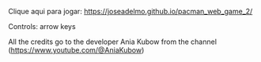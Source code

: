 Clique aqui para jogar: https://joseadelmo.github.io/pacman_web_game_2/

Controls: arrow keys 

All the credits go to the developer Ania Kubow from the channel (https://www.youtube.com/@AniaKubow)
